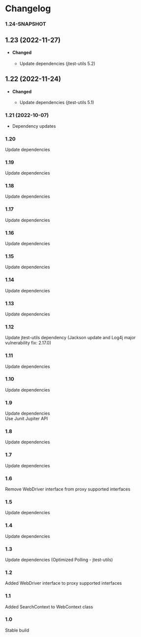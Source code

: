 # Changelog

### 1.24-SNAPSHOT

## 1.23 (2022-11-27)
- #### Changed
  - Update dependencies (jtest-utils 5.2)

## 1.22 (2022-11-24)
- #### Changed
    - Update dependencies (jtest-utils 5.1)

### 1.21 (2022-10-07)
- Dependency updates

### 1.20  
Update dependencies  

### 1.19
Update dependencies  

### 1.18
Update dependencies  

### 1.17
Update dependencies  

### 1.16
Update dependencies  

### 1.15
Update dependencies  

### 1.14
Update dependencies  

### 1.13
Update dependencies  

### 1.12
Update jtest-utils dependency (Jackson update and Log4j major vulnerability fix: 2.17.0)  

### 1.11
Update dependencies  

### 1.10
Update dependencies  

### 1.9
Update dependencies  
Use Junit Jupiter API  

### 1.8
Update dependencies  

### 1.7
Update dependencies  

### 1.6
Remove WebDriver interface from proxy supported interfaces  

### 1.5
Update dependencies  

### 1.4
Update dependencies  

### 1.3
Update dependencies (Optimized Polling - jtest-utils)  

### 1.2
Added WebDriver interface to proxy supported interfaces  

### 1.1
Added SearchContext to WebContext class  

### 1.0
Stable build  
